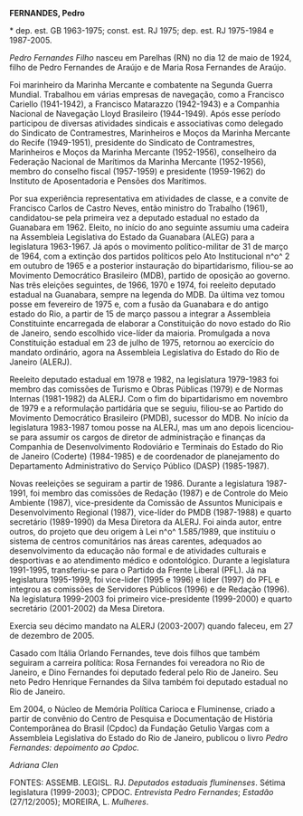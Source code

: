 **FERNANDES, Pedro**

\* dep. est. GB 1963-1975; const. est. RJ 1975; dep. est. RJ 1975-1984 e
1987-2005.

*Pedro Fernandes Filho* nasceu em Parelhas (RN) no dia 12 de maio de
1924, filho de Pedro Fernandes de Araújo e de Maria Rosa Fernandes de
Araújo.

Foi marinheiro da Marinha Mercante e combatente na Segunda Guerra
Mundial. Trabalhou em várias empresas de navegação, como a Francisco
Cariello (1941-1942), a Francisco Matarazzo (1942-1943) e a Companhia
Nacional de Navegação Lloyd Brasileiro (1944-1949). Após esse período
participou de diversas atividades sindicais e associativas como delegado
do Sindicato de Contramestres, Marinheiros e Moços da Marinha Mercante
do Recife (1949-1951), presidente do Sindicato de Contramestres,
Marinheiros e Moços da Marinha Mercante (1952-1956), conselheiro da
Federação Nacional de Marítimos da Marinha Mercante (1952-1956), membro
do conselho fiscal (1957-1959) e presidente (1959-1962) do Instituto de
Aposentadoria e Pensões dos Marítimos.

Por sua experiência representativa em atividades de classe, e a convite
de Francisco Carlos de Castro Neves, então ministro do Trabalho (1961),
candidatou-se pela primeira vez a deputado estadual no estado da
Guanabara em 1962. Eleito, no início do ano seguinte assumiu uma cadeira
na Assembleia Legislativa do Estado da Guanabara (ALEG) para a
legislatura 1963-1967. Já após o movimento político-militar de 31 de
março de 1964, com a extinção dos partidos políticos pelo Ato
Institucional n^o^ 2 em outubro de 1965 e a posterior instauração do
bipartidarismo, filiou-se ao Movimento Democrático Brasileiro (MDB),
partido de oposição ao governo. Nas três eleições seguintes, de 1966,
1970 e 1974, foi reeleito deputado estadual na Guanabara, sempre na
legenda do MDB. Da última vez tomou posse em fevereiro de 1975 e, com a
fusão da Guanabara e do antigo estado do Rio, a partir de 15 de março
passou a integrar a Assembleia Constituinte encarregada de elaborar a
Constituição do novo estado do Rio de Janeiro, sendo escolhido
vice-líder da maioria. Promulgada a nova Constituição estadual em 23 de
julho de 1975, retornou ao exercício do mandato ordinário, agora na
Assembleia Legislativa do Estado do Rio de Janeiro (ALERJ).

Reeleito deputado estadual em 1978 e 1982, na legislatura 1979-1983 foi
membro das comissões de Turismo e Obras Públicas (1979) e de Normas
Internas (1981-1982) da ALERJ. Com o fim do bipartidarismo em novembro
de 1979 e a reformulação partidária que se seguiu, filiou-se ao Partido
do Movimento Democrático Brasileiro (PMDB), sucessor do MDB. No início
da legislatura 1983-1987 tomou posse na ALERJ, mas um ano depois
licenciou-se para assumir os cargos de diretor de administração e
finanças da Companhia de Desenvolvimento Rodoviário e Terminais do
Estado do Rio de Janeiro (Coderte) (1984-1985) e de coordenador de
planejamento do Departamento Administrativo do Serviço Público (DASP)
(1985-1987).

Novas reeleições se seguiram a partir de 1986. Durante a legislatura
1987-1991, foi membro das comissões de Redação (1987) e de Controle do
Meio Ambiente (1987), vice-presidente da Comissão de Assuntos Municipais
e Desenvolvimento Regional (1987), vice-líder do PMDB (1987-1988) e
quarto secretário (1989-1990) da Mesa Diretora da ALERJ. Foi ainda
autor, entre outros, do projeto que deu origem à Lei n^o^ 1.585/1989,
que instituiu o sistema de centros comunitários nas áreas carentes,
adequados ao desenvolvimento da educação não formal e de atividades
culturais e desportivas e ao atendimento médico e odontológico. Durante
a legislatura 1991-1995, transferiu-se para o Partido da Frente Liberal
(PFL). Já na legislatura 1995-1999, foi vice-líder (1995 e 1996) e líder
(1997) do PFL e integrou as comissões de Servidores Públicos (1996) e de
Redação (1996). Na legislatura 1999-2003 foi primeiro vice-presidente
(1999-2000) e quarto secretário (2001-2002) da Mesa Diretora.

Exercia seu décimo mandato na ALERJ (2003-2007) quando faleceu, em 27 de
dezembro de 2005.

Casado com Itália Orlando Fernandes, teve dois filhos que também
seguiram a carreira política: Rosa Fernandes foi vereadora no Rio de
Janeiro, e Dino Fernandes foi deputado federal pelo Rio de Janeiro. Seu
neto Pedro Henrique Fernandes da Silva também foi deputado estadual no
Rio de Janeiro.

Em 2004, o Núcleo de Memória Política Carioca e Fluminense, criado a
partir de convênio do Centro de Pesquisa e Documentação de História
Contemporânea do Brasil (Cpdoc) da Fundação Getulio Vargas com a
Assembleia Legislativa do Estado do Rio de Janeiro, publicou o livro
*Pedro Fernandes: depoimento ao Cpdoc.*

*Adriana Clen*

FONTES: ASSEMB. LEGISL. RJ. *Deputados estaduais fluminenses*. Sétima
legislatura (1999-2003); CPDOC. *Entrevista Pedro Fernandes*; *Estadão*
(27/12/2005); MOREIRA, L. *Mulheres*.
